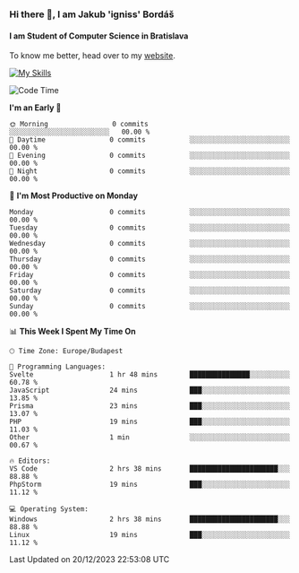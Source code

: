 ### Hi there 👋, I am Jakub 'igniss' Bordáš

#### I am Student of Computer Science in Bratislava
To know me better, head over to my [website](https://bordas.sk).

[![My Skills](https://skillicons.dev/icons?i=js,html,css,figma,svelte,java,kotlin,python,postgresql,typescript,nest,nodejs)](https://bordas.sk)


<!--START_SECTION:waka-->
![Code Time](http://img.shields.io/badge/Code%20Time-1%2C314%20hrs%2034%20mins-blue)

**I'm an Early 🐤** 

```text
🌞 Morning                0 commits           ░░░░░░░░░░░░░░░░░░░░░░░░░   00.00 % 
🌆 Daytime                0 commits           ░░░░░░░░░░░░░░░░░░░░░░░░░   00.00 % 
🌃 Evening                0 commits           ░░░░░░░░░░░░░░░░░░░░░░░░░   00.00 % 
🌙 Night                  0 commits           ░░░░░░░░░░░░░░░░░░░░░░░░░   00.00 % 
```
📅 **I'm Most Productive on Monday** 

```text
Monday                   0 commits           ░░░░░░░░░░░░░░░░░░░░░░░░░   00.00 % 
Tuesday                  0 commits           ░░░░░░░░░░░░░░░░░░░░░░░░░   00.00 % 
Wednesday                0 commits           ░░░░░░░░░░░░░░░░░░░░░░░░░   00.00 % 
Thursday                 0 commits           ░░░░░░░░░░░░░░░░░░░░░░░░░   00.00 % 
Friday                   0 commits           ░░░░░░░░░░░░░░░░░░░░░░░░░   00.00 % 
Saturday                 0 commits           ░░░░░░░░░░░░░░░░░░░░░░░░░   00.00 % 
Sunday                   0 commits           ░░░░░░░░░░░░░░░░░░░░░░░░░   00.00 % 
```


📊 **This Week I Spent My Time On** 

```text
🕑︎ Time Zone: Europe/Budapest

💬 Programming Languages: 
Svelte                   1 hr 48 mins        ███████████████░░░░░░░░░░   60.78 % 
JavaScript               24 mins             ███░░░░░░░░░░░░░░░░░░░░░░   13.85 % 
Prisma                   23 mins             ███░░░░░░░░░░░░░░░░░░░░░░   13.07 % 
PHP                      19 mins             ███░░░░░░░░░░░░░░░░░░░░░░   11.03 % 
Other                    1 min               ░░░░░░░░░░░░░░░░░░░░░░░░░   00.67 % 

🔥 Editors: 
VS Code                  2 hrs 38 mins       ██████████████████████░░░   88.88 % 
PhpStorm                 19 mins             ███░░░░░░░░░░░░░░░░░░░░░░   11.12 % 

💻 Operating System: 
Windows                  2 hrs 38 mins       ██████████████████████░░░   88.88 % 
Linux                    19 mins             ███░░░░░░░░░░░░░░░░░░░░░░   11.12 % 
```


 Last Updated on 20/12/2023 22:53:08 UTC
<!--END_SECTION:waka-->
